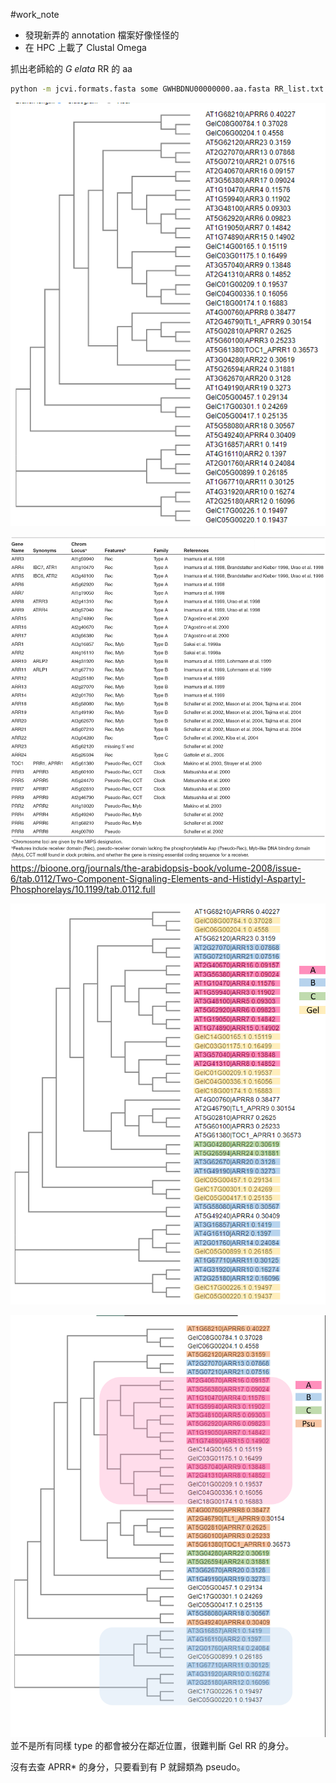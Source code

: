 #work_note 

- 發現新弄的 annotation 檔案好像怪怪的
- 在 HPC 上載了 Clustal Omega

抓出老師給的 _G elata_ RR 的 aa
```bash
python -m jcvi.formats.fasta some GWHBDNU00000000.aa.fasta RR_list.txt RR_aa.txt
```

![](../attachment/Pasted%20image%2020220716175424.png)


![](../attachment/Pasted%20image%2020220719222220.png)
https://bioone.org/journals/the-arabidopsis-book/volume-2008/issue-6/tab.0112/Two-Component-Signaling-Elements-and-Histidyl-Aspartyl-Phosphorelays/10.1199/tab.0112.full

![](../attachment/Pasted%20image%2020220719222701.png)

![](../attachment/Pasted%20image%2020220720195022.png)
並不是所有同樣 type 的都會被分在鄰近位置，很難判斷 Gel RR 的身分。

沒有去查 APRR* 的身分，只要看到有 P 就歸類為 pseudo。